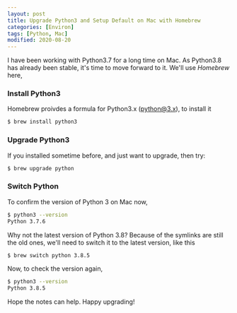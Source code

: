 ```yaml
---
layout: post
title: Upgrade Python3 and Setup Default on Mac with Homebrew
categories: [Environ]
tags: [Python, Mac]
modified: 2020-08-20
---
```


I have been working with Python3.7 for a long time on Mac. As Python3.8 has already been stable,
it's time to move forward to it. We'll use *Homebrew* here,

### Install Python3

Homebrew proivdes a formula for Python3.x (python@3.x), to install it
```bash
$ brew install python3
```

### Upgrade Python3

If you installed sometime before, and just want to upgrade, then try:
```bash
$ brew upgrade python
```

### Switch Python

To confirm the version of Python 3 on Mac now,
```bash
$ python3 --version
Python 3.7.6
```

Why not the latest version of Python 3.8? Because of the symlinks are still the old ones,
we'll need to switch it to the latest version, like this
```bash
$ brew switch python 3.8.5
```

Now, to check the version again,
```bash
$ python3 --version
Python 3.8.5
```

Hope the notes can help. Happy upgrading!